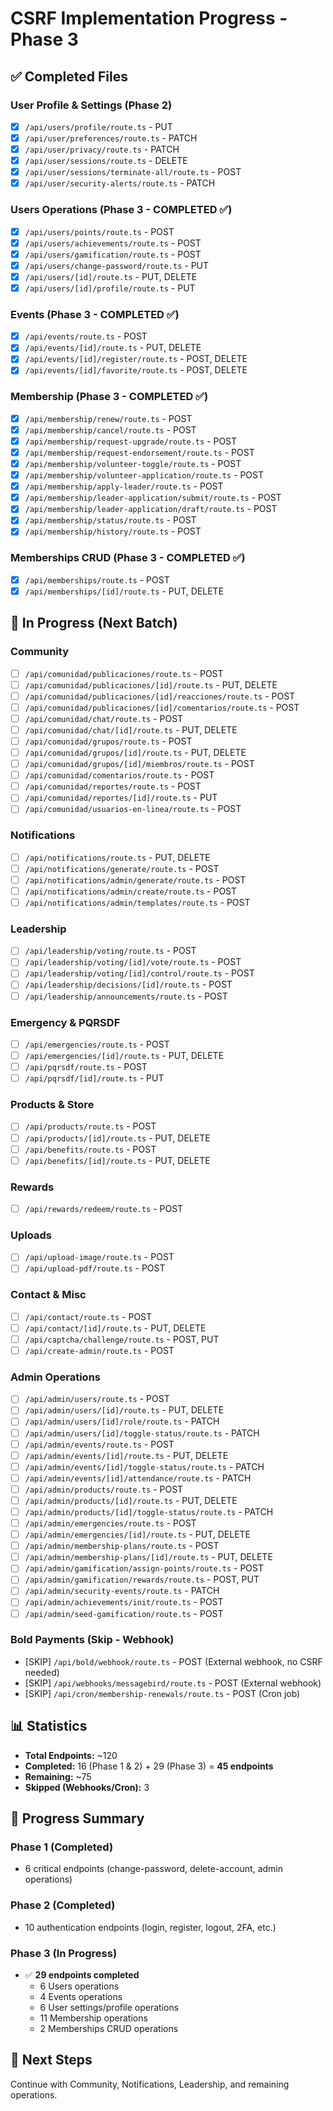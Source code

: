 # CSRF Implementation Progress - Phase 3

## ✅ Completed Files

### User Profile & Settings (Phase 2)
- [x] `/api/users/profile/route.ts` - PUT
- [x] `/api/user/preferences/route.ts` - PATCH
- [x] `/api/user/privacy/route.ts` - PATCH
- [x] `/api/user/sessions/route.ts` - DELETE
- [x] `/api/user/sessions/terminate-all/route.ts` - POST
- [x] `/api/user/security-alerts/route.ts` - PATCH

### Users Operations (Phase 3 - COMPLETED ✅)
- [x] `/api/users/points/route.ts` - POST
- [x] `/api/users/achievements/route.ts` - POST
- [x] `/api/users/gamification/route.ts` - POST
- [x] `/api/users/change-password/route.ts` - PUT
- [x] `/api/users/[id]/route.ts` - PUT, DELETE
- [x] `/api/users/[id]/profile/route.ts` - PUT

### Events (Phase 3 - COMPLETED ✅)
- [x] `/api/events/route.ts` - POST
- [x] `/api/events/[id]/route.ts` - PUT, DELETE
- [x] `/api/events/[id]/register/route.ts` - POST, DELETE
- [x] `/api/events/[id]/favorite/route.ts` - POST, DELETE

### Membership (Phase 3 - COMPLETED ✅)
- [x] `/api/membership/renew/route.ts` - POST
- [x] `/api/membership/cancel/route.ts` - POST
- [x] `/api/membership/request-upgrade/route.ts` - POST
- [x] `/api/membership/request-endorsement/route.ts` - POST
- [x] `/api/membership/volunteer-toggle/route.ts` - POST
- [x] `/api/membership/volunteer-application/route.ts` - POST
- [x] `/api/membership/apply-leader/route.ts` - POST
- [x] `/api/membership/leader-application/submit/route.ts` - POST
- [x] `/api/membership/leader-application/draft/route.ts` - POST
- [x] `/api/membership/status/route.ts` - POST
- [x] `/api/membership/history/route.ts` - POST

### Memberships CRUD (Phase 3 - COMPLETED ✅)
- [x] `/api/memberships/route.ts` - POST
- [x] `/api/memberships/[id]/route.ts` - PUT, DELETE

## 🔄 In Progress (Next Batch)

### Community
- [ ] `/api/comunidad/publicaciones/route.ts` - POST
- [ ] `/api/comunidad/publicaciones/[id]/route.ts` - PUT, DELETE
- [ ] `/api/comunidad/publicaciones/[id]/reacciones/route.ts` - POST
- [ ] `/api/comunidad/publicaciones/[id]/comentarios/route.ts` - POST
- [ ] `/api/comunidad/chat/route.ts` - POST
- [ ] `/api/comunidad/chat/[id]/route.ts` - PUT, DELETE
- [ ] `/api/comunidad/grupos/route.ts` - POST
- [ ] `/api/comunidad/grupos/[id]/route.ts` - PUT, DELETE
- [ ] `/api/comunidad/grupos/[id]/miembros/route.ts` - POST
- [ ] `/api/comunidad/comentarios/route.ts` - POST
- [ ] `/api/comunidad/reportes/route.ts` - POST
- [ ] `/api/comunidad/reportes/[id]/route.ts` - PUT
- [ ] `/api/comunidad/usuarios-en-linea/route.ts` - POST

### Notifications
- [ ] `/api/notifications/route.ts` - PUT, DELETE
- [ ] `/api/notifications/generate/route.ts` - POST
- [ ] `/api/notifications/admin/generate/route.ts` - POST
- [ ] `/api/notifications/admin/create/route.ts` - POST
- [ ] `/api/notifications/admin/templates/route.ts` - POST

### Leadership
- [ ] `/api/leadership/voting/route.ts` - POST
- [ ] `/api/leadership/voting/[id]/vote/route.ts` - POST
- [ ] `/api/leadership/voting/[id]/control/route.ts` - POST
- [ ] `/api/leadership/decisions/[id]/route.ts` - POST
- [ ] `/api/leadership/announcements/route.ts` - POST

### Emergency & PQRSDF
- [ ] `/api/emergencies/route.ts` - POST
- [ ] `/api/emergencies/[id]/route.ts` - PUT, DELETE
- [ ] `/api/pqrsdf/route.ts` - POST
- [ ] `/api/pqrsdf/[id]/route.ts` - PUT

### Products & Store
- [ ] `/api/products/route.ts` - POST
- [ ] `/api/products/[id]/route.ts` - PUT, DELETE
- [ ] `/api/benefits/route.ts` - POST
- [ ] `/api/benefits/[id]/route.ts` - PUT, DELETE

### Rewards
- [ ] `/api/rewards/redeem/route.ts` - POST

### Uploads
- [ ] `/api/upload-image/route.ts` - POST
- [ ] `/api/upload-pdf/route.ts` - POST

### Contact & Misc
- [ ] `/api/contact/route.ts` - POST
- [ ] `/api/contact/[id]/route.ts` - PUT, DELETE
- [ ] `/api/captcha/challenge/route.ts` - POST, PUT
- [ ] `/api/create-admin/route.ts` - POST

### Admin Operations
- [ ] `/api/admin/users/route.ts` - POST
- [ ] `/api/admin/users/[id]/route.ts` - PUT, DELETE
- [ ] `/api/admin/users/[id]/role/route.ts` - PATCH
- [ ] `/api/admin/users/[id]/toggle-status/route.ts` - PATCH
- [ ] `/api/admin/events/route.ts` - POST
- [ ] `/api/admin/events/[id]/route.ts` - PUT, DELETE
- [ ] `/api/admin/events/[id]/toggle-status/route.ts` - PATCH
- [ ] `/api/admin/events/[id]/attendance/route.ts` - PATCH
- [ ] `/api/admin/products/route.ts` - POST
- [ ] `/api/admin/products/[id]/route.ts` - PUT, DELETE
- [ ] `/api/admin/products/[id]/toggle-status/route.ts` - PATCH
- [ ] `/api/admin/emergencies/route.ts` - POST
- [ ] `/api/admin/emergencies/[id]/route.ts` - PUT, DELETE
- [ ] `/api/admin/membership-plans/route.ts` - POST
- [ ] `/api/admin/membership-plans/[id]/route.ts` - PUT, DELETE
- [ ] `/api/admin/gamification/assign-points/route.ts` - POST
- [ ] `/api/admin/gamification/rewards/route.ts` - POST, PUT
- [ ] `/api/admin/security-events/route.ts` - PATCH
- [ ] `/api/admin/achievements/init/route.ts` - POST
- [ ] `/api/admin/seed-gamification/route.ts` - POST

### Bold Payments (Skip - Webhook)
- [SKIP] `/api/bold/webhook/route.ts` - POST (External webhook, no CSRF needed)
- [SKIP] `/api/webhooks/messagebird/route.ts` - POST (External webhook)
- [SKIP] `/api/cron/membership-renewals/route.ts` - POST (Cron job)

## 📊 Statistics
- **Total Endpoints:** ~120
- **Completed:** 16 (Phase 1 & 2) + 29 (Phase 3) = **45 endpoints**
- **Remaining:** ~75
- **Skipped (Webhooks/Cron):** 3

## 🎯 Progress Summary

### Phase 1 (Completed)
- 6 critical endpoints (change-password, delete-account, admin operations)

### Phase 2 (Completed)
- 10 authentication endpoints (login, register, logout, 2FA, etc.)

### Phase 3 (In Progress)
- ✅ **29 endpoints completed**
  - 6 Users operations
  - 4 Events operations
  - 6 User settings/profile operations
  - 11 Membership operations
  - 2 Memberships CRUD operations

## 🚀 Next Steps
Continue with Community, Notifications, Leadership, and remaining operations.
